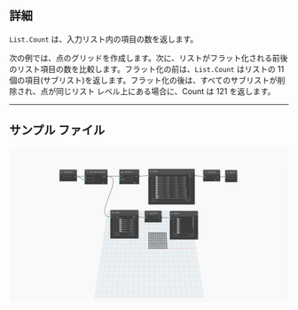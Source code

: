 ## 詳細
`List.Count` は、入力リスト内の項目の数を返します。

次の例では、点のグリッドを作成します。次に、リストがフラット化される前後のリスト項目の数を比較します。フラット化の前は、`List.Count` はリストの 11 個の項目(サブリスト)を返します。フラット化の後は、すべてのサブリストが削除され、点が同じリスト レベル上にある場合に、Count は 121 を返します。
___
## サンプル ファイル

![List.Count](./DSCore.List.Count_img.jpg)
